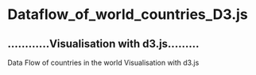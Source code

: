 # Dataflow_of_world_countries_D3.js
## ............Visualisation with d3.js.........

Data Flow of countries in the world Visualisation with d3.js
